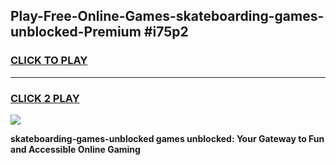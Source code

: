 
## Play-Free-Online-Games-skateboarding-games-unblocked-Premium #i75p2
<h3>
<a href="https://premium.freeplayer.one?title=skateboarding-games-unblocked&ref=8M">CLICK TO PLAY</a></h3>
<hr>

<h3>
<a href="https://premium.freeplayer.one?title=skateboarding-games-unblocked&ref=8M">CLICK 2 PLAY</a>
  
</h3>

<a href="https://premium.freeplayer.one?title=skateboarding-games-unblocked&ref=8M"><img src="https://clearcache.store/games.png"></a>


**skateboarding-games-unblocked games unblocked: Your Gateway to Fun and Accessible Online Gaming**
